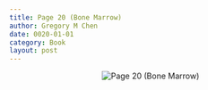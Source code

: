 ```yaml
---
title: Page 20 (Bone Marrow)
author: Gregory M Chen
date: 0020-01-01
category: Book
layout: post
---
```


<p style="text-align:center;"><img src="{{site.baseurl}}/assets/Graphics_v3.3/Page20_Bone-Marrow.png" alt="Page 20 (Bone Marrow)" style="max-height: calc(100vh - 30px - 100px);"/></p>

